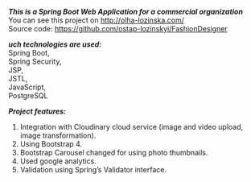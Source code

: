 ***This is a Spring Boot Web Application for a commercial organization***<br/>
You can see this project on http://olha-lozinska.com/<br/>
Source code: https://github.com/ostap-lozinskyi/FashionDesigner<br/>

***uch technologies are used:***<br/>
Spring Boot,<br/>
Spring Security,<br/>
JSP,<br/>
JSTL,<br/>
JavaScript,<br/>
PostgreSQL<br/>

***Project features:***<br/>
1. Integration with Cloudinary cloud service (image and video upload, image transformation).<br/>
2. Using Bootstrap 4.<br/>
3. Bootstrap Carousel changed for using photo thumbnails.<br/>
4. Used google analytics.<br/>
5. Validation using Spring’s Validator interface.
